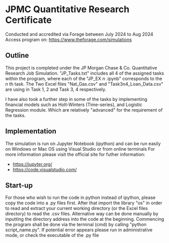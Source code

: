 # JPMC Quantitative Research Certificate
Conducted and accredited via Forage between July 2024 to Aug 2024
Access program on: https://www.theforage.com/simulations

## Outline
This project is completed under the JP Morgan Chase & Co. Quantitative Research Job Simulation.
"JP_Tasks.txt" includes all 4 of the assigned tasks within the program, where each of the "JP_EX $n$ .ipynb" corresponds to the $n$ th task.
The Two Excel files "Nat_Gas.csv" and "Task3n4_Loan_Data.csv" are using in Task 1, 2 and Task 3, 4 respectively.

I have also took a further step in some of the tasks by implementing financial models such as Holt-Winters (Time-series), and Logistic Regression module.
Which are relatively "advanced" for the requirement of the tasks.

## Implementation
The simulation is run on Jupyter Notebook (ipython) and can be run easily on Windows or Mac OS using Visual Studio or from online terminals
For more information please visit the official site for futher information:
- https://jupyter.org/
- https://code.visualstudio.com/

## Start-up
For those who wish to run the code in python instead of ipython, please copy the code into a .py files first.
After that import the library "os" in order to read and extract your current working directory (or the Excel files directory) to read the .csv files.
Alternative way can be done manually by inputting the directory address into the code at the beginning.
Commencing the program shall be done via the terminal (cmd) by calling "python script_name.py".
If potential error appears please run in administrative mode, or check the executable of the .py file
